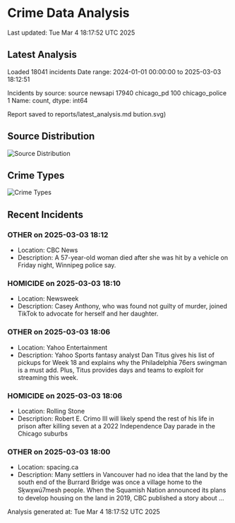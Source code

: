 # Crime Data Analysis
Last updated: Tue Mar  4 18:17:52 UTC 2025

## Latest Analysis

Loaded 18041 incidents
Date range: 2024-01-01 00:00:00 to 2025-03-03 18:12:51

Incidents by source:
source
newsapi           17940
chicago_pd          100
chicago_police        1
Name: count, dtype: int64

Report saved to reports/latest_analysis.md
bution.svg)

## Source Distribution
![Source Distribution](images/source_distribution.svg)

## Crime Types
![Crime Types](images/crime_types.svg)

## Recent Incidents

### OTHER on 2025-03-03 18:12
- Location: CBC News
- Description: A 57-year-old woman died after she was hit by a vehicle on Friday night, Winnipeg police say.


### HOMICIDE on 2025-03-03 18:10
- Location: Newsweek
- Description: Casey Anthony, who was found not guilty of murder, joined TikTok to advocate for herself and her daughter.


### OTHER on 2025-03-03 18:06
- Location: Yahoo Entertainment
- Description: Yahoo Sports fantasy analyst Dan Titus gives his list of pickups for Week 18 and explains why the Philadelphia 76ers swingman is a must add. Plus, Titus provides days and teams to exploit for streaming this week.


### HOMICIDE on 2025-03-03 18:06
- Location: Rolling Stone
- Description: Robert E. Crimo III will likely spend the rest of his life in prison after killing seven at a 2022 Independence Day parade in the Chicago suburbs


### OTHER on 2025-03-03 18:00
- Location: spacing.ca
- Description: Many settlers in Vancouver had no idea that the land by the south end of the Burrard Bridge was once a village home to the Sḵwx̱wú7mesh people. When the Squamish Nation announced its plans to develop housing on the land in 2019, CBC published a story about …

Analysis generated at: Tue Mar  4 18:17:52 UTC 2025
